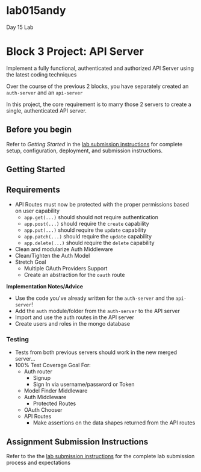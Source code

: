 # lab015andy
Day 15 Lab

# Block 3 Project: API Server

Implement a fully functional, authenticated and authorized API Server using the latest coding techniques

Over the course of the previous 2 blocks, you have separately created an `auth-server` and an `api-server`

In this project, the core requirement is to marry those 2 servers to create a single, authenticated API server.

## Before you begin
Refer to *Getting Started*  in the [lab submission instructions](../../../reference/submission-instructions/labs/README.md) for complete setup, configuration, deployment, and submission instructions.

## Getting Started

## Requirements
* API Routes must now be protected with the proper permissions based on user capability
  * `app.get(...)` should should not require authentication
  * `app.post(...)` should require the `create` capability
  * `app.put(...)` should require the `update` capability
  * `app.patch(...)` should require the `update` capability
  * `app.delete(...)` should require the `delete` capability
* Clean and modularize Auth Middleware
* Clean/Tighten the Auth Model
* Stretch Goal
  * Multiple OAuth Providers Support
  * Create an abstraction for the `oauth` route

**Implementation Notes/Advice**
  * Use the code you've already written for the `auth-server` and the `api-server`!
  * Add the `auth` module/folder from the `auth-server` to the API server
  * Import and use the auth routes in the API server
  * Create users and roles in the mongo database

### Testing
* Tests from both previous servers should work in the new merged server...
* 100% Test Coverage Goal For:
  * Auth router
    * Signup
    * Sign In via username/password or Token
  * Model Finder Middleware
  * Auth Middleware
    * Protected Routes
  * OAuth Chooser
  * API Routes
    * Make assertions on the data shapes returned from the API routes

## Assignment Submission Instructions
Refer to the the [lab submission instructions](../../../reference/submission-instructions/labs/README.md) for the complete lab submission process and expectations
